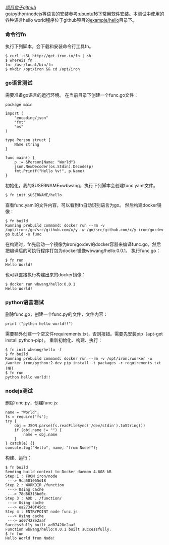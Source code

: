 *[项目位于github](https://github.com/iron-io/functions)*  
go/python/nodejs等语言的安装参考:[ubuntu16下常用软件安装](ubuntu16下常用软件安装)。本测试中使用的各种语言hello world程序位于github项目的[example/hello](https://github.com/iron-io/functions/tree/master/examples/hello)目录下。
### 命令行fn
执行下列脚本，会下载和安装命令行工具fn。
```
$ curl -sSL http://get.iron.io/fn | sh
$ whereis fn
fn: /usr/local/bin/fn
$ mkdir /opt/iron && cd /opt/iron
```
### go语言测试
需要准备go语言的运行环境。
在当前目录下创建一个func.go文件：
```
package main

import (
    "encoding/json"
    "fmt"
    "os"
)

type Person struct {
    Name string
}

func main() {
    p := &Person{Name: "World"}
    json.NewDecoder(os.Stdin).Decode(p)
    fmt.Printf("Hello %v!", p.Name)
}
```
初始化，我的$USERNAME=wbwang，执行下列脚本会创建func.yaml文件。
```
$ fn init $USERNAME/hello
```
查看func.yaml的文件内容，可以看到fn自动识别语言为go。
然后构建docker镜像：
```
$ fn build
Running prebuild command: docker run --rm -v /opt/iron:/go/src/github.com/x/y -w /go/src/github.com/x/y iron/go:dev go build -o func
```
在构建时，fn先启动一个镜像为iron/go:dev的docker容器来编译func.go，然后把编译后的可执行程序打包为docker镜像wbwang/hello:0.0.1。
执行func.go：
```
$ fn run
Hello World!
```
也可以直接执行构建出来的docker镜像：
```
$ docker run wbwang/hello:0.0.1
Hello World!
```
### python语言测试
删除func.go，创建一个func.py的文件，文件内容：
```
print ("python hello world!!")
```
需要额外创建一个空文件requirements.txt，否则报错。需要先安装pip（apt-get install python-pip）。
重新初始化、构建、执行：
```
$ fn init wbwang/hello -f
$ fn build
Running prebuild command: docker run --rm -v /opt/iron:/worker -w /worker iron/python:2-dev pip install -t packages -r requirements.txt
(略)
$ fn run
python hello world!!
```
### nodejs测试
删除func.py，创建func.js:
```
name = "World";
fs = require('fs');
try {
	obj = JSON.parse(fs.readFileSync('/dev/stdin').toString())
	if (obj.name != "") {
		name = obj.name
	}
} catch(e) {}
console.log("Hello", name, "from Node!");
```
构建、运行：
```
$ fn build
Sending build context to Docker daemon 4.608 kB
Step 1 : FROM iron/node
 ---> 9ca501065d18
Step 2 : WORKDIR /function
 ---> Using cache
 ---> 78d86313bd0c
Step 3 : ADD . /function/
 ---> Using cache
 ---> ea27340f45dc
Step 4 : ENTRYPOINT node func.js
 ---> Using cache
 ---> ad07428e2aaf
Successfully built ad07428e2aaf
Function wbwang/hello:0.0.1 built successfully.
$ fn fun
Hello World from Node!
```